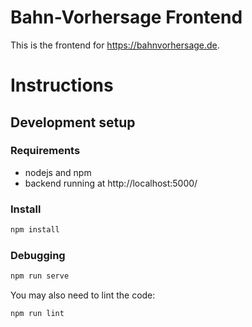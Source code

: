 # Bahn-Vorhersage Frontend
This is the frontend for https://bahnvorhersage.de.

# Instructions
## Development setup
### Requirements
- nodejs and npm
- backend running at http://localhost:5000/

### Install
```bash
npm install
```

### Debugging
```bash
npm run serve
```

You may also need to lint the code:
```bash
npm run lint
```